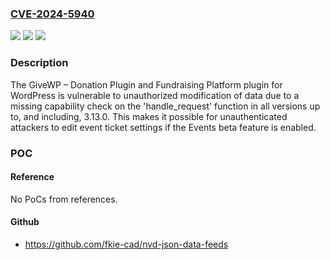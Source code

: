 ### [CVE-2024-5940](https://cve.mitre.org/cgi-bin/cvename.cgi?name=CVE-2024-5940)
![](https://img.shields.io/static/v1?label=Product&message=GiveWP%20%E2%80%93%20Donation%20Plugin%20and%20Fundraising%20Platform&color=blue)
![](https://img.shields.io/static/v1?label=Version&message=*%3C%3D%203.13.0%20&color=brighgreen)
![](https://img.shields.io/static/v1?label=Vulnerability&message=CWE-862%20Missing%20Authorization&color=brighgreen)

### Description

The GiveWP – Donation Plugin and Fundraising Platform plugin for WordPress is vulnerable to unauthorized modification of data due to a missing capability check on the 'handle_request' function in all versions up to, and including, 3.13.0. This makes it possible for unauthenticated attackers to edit event ticket settings if the Events beta feature is enabled.

### POC

#### Reference
No PoCs from references.

#### Github
- https://github.com/fkie-cad/nvd-json-data-feeds

